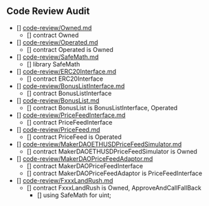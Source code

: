 ## Code Review Audit

* [] [code-review/Owned.md](code-review/Owned.md)
  * [] contract Owned
* [] [code-review/Operated.md](code-review/Operated.md)
  * [] contract Operated is Owned
* [] [code-review/SafeMath.md](code-review/SafeMath.md)
  * [] library SafeMath
* [] [code-review/ERC20Interface.md](code-review/ERC20Interface.md)
  * [] contract ERC20Interface
* [] [code-review/BonusListInterface.md](code-review/BonusListInterface.md)
  * [] contract BonusListInterface
* [] [code-review/BonusList.md](code-review/BonusList.md)
  * [] contract BonusList is BonusListInterface, Operated
* [] [code-review/PriceFeedInterface.md](code-review/PriceFeedInterface.md)
  * [] contract PriceFeedInterface
* [] [code-review/PriceFeed.md](code-review/PriceFeed.md)
  * [] contract PriceFeed is Operated
* [] [code-review/MakerDAOETHUSDPriceFeedSimulator.md](code-review/MakerDAOETHUSDPriceFeedSimulator.md)
  * [] contract MakerDAOETHUSDPriceFeedSimulator is Owned
* [] [code-review/MakerDAOPriceFeedAdaptor.md](code-review/MakerDAOPriceFeedAdaptor.md)
  * [] contract MakerDAOPriceFeedInterface
  * [] contract MakerDAOPriceFeedAdaptor is PriceFeedInterface
* [] [code-review/FxxxLandRush.md](code-review/FxxxLandRush.md)
  * [] contract FxxxLandRush is Owned, ApproveAndCallFallBack
    * [] using SafeMath for uint;
